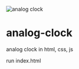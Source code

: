 ![analog clock](https://user-images.githubusercontent.com/89199091/130189585-34d87342-d635-4620-9193-aa4df0db2c86.jpg)
# analog-clock
analog clock in html, css, js

run index.html
